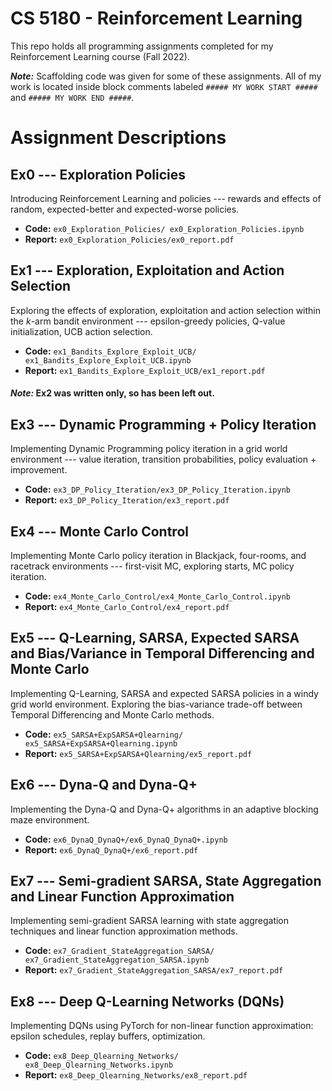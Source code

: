 # CS 5180 - Reinforcement Learning
This repo holds all programming assignments completed for my Reinforcement Learning course (Fall 2022).

***Note:*** Scaffolding code was given for some of these assignments. All of my work is located inside block comments labeled `##### MY WORK START #####` and `##### MY WORK END #####`.
# Assignment Descriptions

## Ex0 --- Exploration Policies
Introducing Reinforcement Learning and policies --- rewards and effects of random, expected-better and expected-worse policies.
- **Code:** `ex0_Exploration_Policies/
ex0_Exploration_Policies.ipynb`
- **Report:** `ex0_Exploration_Policies/ex0_report.pdf`

## Ex1 --- Exploration, Exploitation and Action Selection
Exploring the effects of exploration, exploitation and action selection within the *k*-arm bandit environment --- epsilon-greedy policies, Q-value initialization, UCB action selection.
- **Code:** `ex1_Bandits_Explore_Exploit_UCB/
ex1_Bandits_Explore_Exploit_UCB.ipynb`
- **Report:** `ex1_Bandits_Explore_Exploit_UCB/ex1_report.pdf`

#### ***Note:*** Ex2 was written only, so has been left out.

## Ex3 --- Dynamic Programming + Policy Iteration
Implementing Dynamic Programming policy iteration in a grid world environment --- value iteration, transition probabilities, policy evaluation + improvement.
- **Code:** `ex3_DP_Policy_Iteration/ex3_DP_Policy_Iteration.ipynb`
- **Report:** `ex3_DP_Policy_Iteration/ex3_report.pdf`

## Ex4 --- Monte Carlo Control
Implementing Monte Carlo policy iteration in Blackjack, four-rooms, and racetrack environments --- first-visit MC, exploring starts, MC policy iteration.
- **Code:** `ex4_Monte_Carlo_Control/ex4_Monte_Carlo_Control.ipynb`
- **Report:** `ex4_Monte_Carlo_Control/ex4_report.pdf`

## Ex5 --- Q-Learning, SARSA, Expected SARSA and Bias/Variance in Temporal Differencing and Monte Carlo
Implementing Q-Learning, SARSA and expected SARSA policies in a windy grid world environment. Exploring the bias-variance trade-off between Temporal Differencing and Monte Carlo methods.
- **Code:** `ex5_SARSA+ExpSARSA+Qlearning/
ex5_SARSA+ExpSARSA+Qlearning.ipynb`
- **Report:** `ex5_SARSA+ExpSARSA+Qlearning/ex5_report.pdf`

## Ex6 --- Dyna-Q and Dyna-Q+
Implementing the Dyna-Q and Dyna-Q+ algorithms in an adaptive blocking maze environment.
- **Code:** `ex6_DynaQ_DynaQ+/ex6_DynaQ_DynaQ+.ipynb`
- **Report:** `ex6_DynaQ_DynaQ+/ex6_report.pdf`

## Ex7 --- Semi-gradient SARSA, State Aggregation and Linear Function Approximation
Implementing semi-gradient SARSA learning with state aggregation techniques and linear function approximation methods.
- **Code:** `ex7_Gradient_StateAggregation_SARSA/
ex7_Gradient_StateAggregation_SARSA.ipynb`
- **Report:** `ex7_Gradient_StateAggregation_SARSA/ex7_report.pdf`

## Ex8 --- Deep Q-Learning Networks (DQNs)
Implementing DQNs using PyTorch for non-linear function approximation: epsilon schedules, replay buffers, optimization.
- **Code:** `ex8_Deep_Qlearning_Networks/
ex8_Deep_Qlearning_Networks.ipynb`
- **Report:** `ex8_Deep_Qlearning_Networks/ex8_report.pdf`
